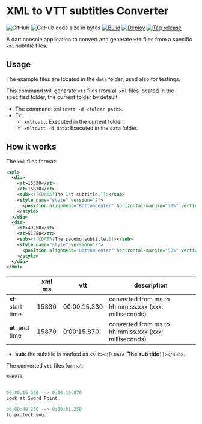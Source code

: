 # XML to VTT subtitles Converter

![GitHub](https://img.shields.io/github/license/belachkar/xmltovtt?style=flat-square)
![GitHub code size in bytes](https://img.shields.io/github/languages/code-size/belachkar/xmltovtt?color=222&style=flat-square)
[![Build](https://img.shields.io/github/actions/workflow/status/belachkar/xmltovtt/dart.yml?label=Build&logo=github&style=flat-square)](https://github.com/belachkar/xmltovtt/actions/workflows/dart.yml)
[![Deploy](https://img.shields.io/github/actions/workflow/status/belachkar/xmltovtt/pub_deploy.yml?label=Publish&logo=github&style=flat-square)](https://github.com/belachkar/xmltovtt/actions/workflows/pub_deploy.yml)
[![Tag release](https://img.shields.io/github/v/tag/belachkar/xmltovtt?color=2cb7f6&label=Pub&logo=dart&logoColor=2cb7f6&style=flat-square)](https://pub.dartlang.org/packages/xmltovtt)

A dart console application to convert and generate `vtt` files from a specific `xml` subtitle files.

## Usage

The example files are located in the `data` folder, used also for testings.

This command will genarate `vtt` files from all `xml` files located in the specified folder, the current folder by default.

- The command: `xmltovtt -d <folder path>`.
- Ex:
  - `xmltovtt`: Executed in the current folder.
  - `xmltovtt -d data`: Executed in the `data` folder.

## How it works

The `xml` files format:

```xml
<xml>
  <dia>
    <st>15330</st>
    <et>15870</et>
    <sub><![CDATA[The 1st subtitle.]]></sub>
    <style name="style" version="2">
      <position alignment="BottomCenter" horizontal-margin="50%" vertical-margin="86%" />
    </style>
  </dia>
  <dia>
    <st>49250</st>
    <et>51250</et>
    <sub><![CDATA[The second subtitle.]]></sub>
    <style name="style" version="2">
      <position alignment="BottomCenter" horizontal-margin="50%" vertical-margin="86%" />
    </style>
  </dia>
</xml>
```

|                    | xml _ms_ | vtt          | description                                           |
| ------------------ | -------- | ------------ | ----------------------------------------------------- |
| **st**: start time | 15330    | 00:00:15.330 | converted from ms to hh:mm:ss.xxx (xxx: milliseconds) |
| **et**: end time   | 15870    | 0:00:15.870  | converted from ms to hh:mm:ss.xxx (xxx: milliseconds) |

- **sub**: the subtitle is marked as `<sub><![CDATA[`**The sub title**`]]></sub>`.

The converted `vtt` files format:

```c
WEBVTT


00:00:15.330 --> 0:00:15.870
Look at Sword Point.

00:00:49.250 --> 0:00:51.250
to protect you.
```
